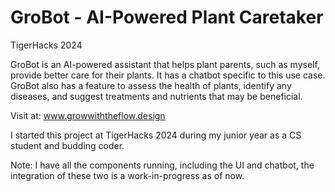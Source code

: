 # GroBot - AI-Powered Plant Caretaker
TigerHacks 2024

GroBot is an AI-powered assistant that helps plant parents, such as myself, provide better care for their plants. It has a chatbot specific to this use case. GroBot also has a feature to assess the health of plants, identify any diseases, and suggest treatments and nutrients that may be beneficial.

Visit at: www.growwiththeflow.design

I started this project at TigerHacks 2024 during my junior year as a CS student and budding coder.

Note: I have all the components running, including the UI and chatbot, the integration of these two is a work-in-progress as of now.
